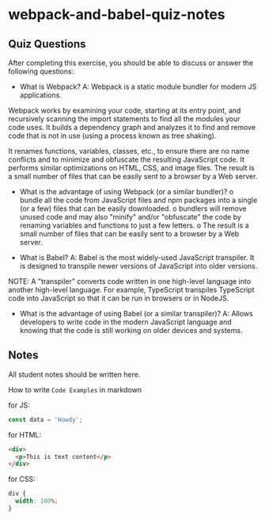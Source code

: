 # webpack-and-babel-quiz-notes

## Quiz Questions

After completing this exercise, you should be able to discuss or answer the following questions:

- What is Webpack?
  A: Webpack is a static module bundler for modern JS applications.

Webpack works by examining your code, starting at its entry point, and recursively scanning the import statements to find all the modules your code uses. It builds a dependency graph and analyzes it to find and remove code that is not in use (using a process known as tree shaking).

It renames functions, variables, classes, etc., to ensure there are no name conflicts and to minimize and obfuscate the resulting JavaScript code. It performs similar optimizations on HTML, CSS, and image files. The result is a small number of files that can be easily sent to a browser by a Web server.

- What is the advantage of using Webpack (or a similar bundler)?
  o bundle all the code from JavaScript files and npm packages into a single (or a few) files that can be easily downloaded.
  o bundlers will remove unused code and may also "minify" and/or "obfuscate" the code by renaming variables and functions to just a few letters.
  o The result is a small number of files that can be easily sent to a browser by a Web server.

- What is Babel?
  A: Babel is the most widely-used JavaScript transpiler. It is designed to transpile newer versions of JavaScript into older versions.

NOTE: A "transpiler" converts code written in one high-level language into another high-level language. For example, TypeScript transpiles TypeScript code into JavaScript so that it can be run in browsers or in NodeJS.

- What is the advantage of using Babel (or a similar transpiler)?
  A: Allows developers to write code in the modern JavaScript language and knowing that the code is still working on older devices and systems.

## Notes

All student notes should be written here.

How to write `Code Examples` in markdown

for JS:

```js
const data = 'Howdy';
```

for HTML:

```html
<div>
  <p>This is text content</p>
</div>
```

for CSS:

```css
div {
  width: 100%;
}
```
